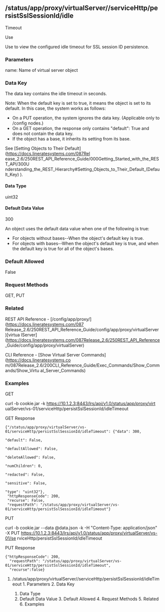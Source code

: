 ## /status/app/proxy/virtualServer/<name>/serviceHttp/persistSslSessionId/idle
Timeout

Use

Use to view the configured idle timeout for SSL session ID persistence.

### Parameters

name: Name of virtual server object

### Data Key

The data key contains the idle timeout in seconds.

Note: When the default key is set to true, it means the object is set to its
default. In this case, the system works as follows:

  * On a PUT operation, the system ignores the data key. (Applicable only to /config nodes.)
  * On a GET operation, the response only contains "default": True and does not contain the data key.
  * If the object has a base, it inherits its setting from its base.

See [Setting Objects to Their Default](https://docs.lineratesystems.com/087Rel
ease_2.6/250REST_API_Reference_Guide/000Getting_Started_with_the_REST_API/300U
nderstanding_the_REST_Hierarchy#Setting_Objects_to_Their_Default_(Default_Key)
).

#### Data Type

uint32

#### Default Data Value

300

An object uses the default data value when one of the following is true:

  * For objects without bases--When the object's default key is true.
  * For objects with bases--When the object's default key is true, and when the default key is true for all of the object's bases.

### Default Allowed

False

### Request Methods

GET, PUT

### Related

REST API Reference - [/config/app/proxy/](https://docs.lineratesystems.com/087
Release_2.6/250REST_API_Reference_Guide/config/app/proxy/virtualServer)[virtua
lServer](https://docs.lineratesystems.com/087Release_2.6/250REST_API_Reference
_Guide/config/app/proxy/virtualServer)

CLI Reference - [Show Virtual Server Commands](https://docs.lineratesystems.co
m/087Release_2.6/200CLI_Reference_Guide/Exec_Commands/Show_Commands/Show_Virtu
al_Server_Commands)

### Examples

GET

curl -b cookie.jar -k https://10.1.2.3:8443/lrs/api/v1.0/status/app/proxy/virt
ualServer/vs-01/serviceHttp/persistSslSessionId/idleTimeout

GET Response

    
    
    {"/status/app/proxy/virtualServer/vs-01/serviceHttp/persistSslSessionId/idleTimeout": {"data": 300,
                                                                                            "default": False,
                                                                                            "defaultAllowed": False,
                                                                                            "deleteAllowed": False,
                                                                                            "numChildren": 0,
                                                                                            "redacted": False,
                                                                                            "sensitive": False,
                                                                                            "type": "uint32"},
     "httpResponseCode": 200,
     "recurse": False,
     "requestPath": "/status/app/proxy/virtualServer/vs-01/serviceHttp/persistSslSessionId/idleTimeout"}
    

PUT

curl -b cookie.jar --data @data.json -k -H "Content-Type: application/json" -X
PUT https://10.1.2.3:8443/lrs/api/v1.0/status/app/proxy/virtualServer/vs-01/se
rviceHttp/persistSslSessionId/idleTimeout

PUT Response

    
    
    {"httpResponseCode": 200,
      "requestPath": "/status/app/proxy/virtualServer/vs-01/serviceHttp/persistSslSessionId/idleTimeout",
      "recurse":false}

  1. /status/app/proxy/virtualServer/<name>/serviceHttp/persistSslSessionId/idleTimeout
    1. Parameters
    2. Data Key
      1. Data Type
      2. Default Data Value
    3. Default Allowed
    4. Request Methods
    5. Related
    6. Examples

